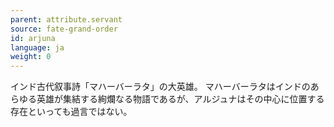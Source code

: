 ```yaml
---
parent: attribute.servant
source: fate-grand-order
id: arjuna
language: ja
weight: 0
---
```


インド古代叙事詩「マハーバーラタ」の大英雄。
マハーバーラタはインドのあらゆる英雄が集結する絢爛なる物語であるが、アルジュナはその中心に位置する存在といっても過言ではない。
